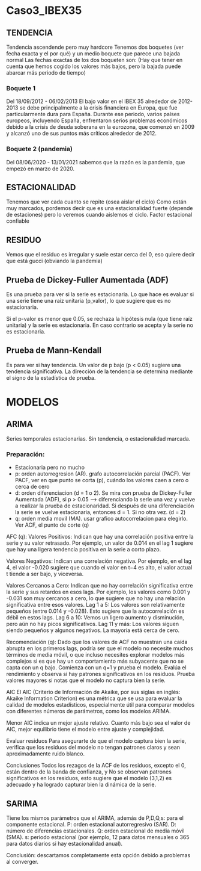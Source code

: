 # Caso3_IBEX35

## TENDENCIA
Tendencia ascendende pero muy hardcore
Tenemos dos boquetes (ver fecha exacta y el por qué) y un medio boquete que parece una bajada normal
Las fechas exactas de los dos boqueten son:
(Hay que tener en cuenta que hemos cogido los valores más bajos, pero la bajada puede abarcar más periodo de tiempo)
### Boquete 1
Del 18/09/2012 - 06/02/2013 
El bajo valor en el IBEX 35 alrededor de 2012-2013 se debe principalmente a la crisis financiera en Europa, que fue particularmente dura para España. Durante ese periodo, varios países europeos, incluyendo España, enfrentaron serios problemas económicos debido a la crisis de deuda soberana en la eurozona, que comenzó en 2009 y alcanzó uno de sus puntos más críticos alrededor de 2012.
### Boquete 2 (pandemia)
Del 08/06/2020 - 13/01/2021
sabemos que la razón es la pandemia, que empezó en marzo de 2020.
## ESTACIONALIDAD
Tenemos que ver cada cuanto se repite (osea aislar el ciclo)
Como están muy marcados, pordemos decir que es una estacionalidad fuerte (depende de estaciones) pero lo veremos cuando aislemos el ciclo.
Factor estacional confiable

## RESIDUO
Vemos que el residuo es irregular y suele estar cerca del 0, eso quiere decir que está gucci (obviando la pandemia)

## Prueba de Dickey-Fuller Aumentada (ADF) 
Es una prueba para ver si la serie es estacionaria. Lo que hace es evaluar si una serie tiene una raíz  unitaria (p_valor), lo que sugiere que es no estacionaria.

Si el p-valor es menor que 0.05, se rechaza la hipótesis nula (que tiene raíz unitaria) y la serie es estacionaria. En caso contrario se acepta y la serie no es estacionaria.

## Prueba de Mann-Kendall 
Es para ver si hay tendencia. Un valor de p bajo (p < 0.05) sugiere una tendencia significativa.
La dirección de la tendencia se determina mediante el signo de la estadística de prueba.

# MODELOS
## ARIMA
Series temporales estacionarias. Sin tendencia, o estacionalidad marcada. 
### Preparación:
- Estacionaria pero no mucho
- p: orden autorregresion (AR). grafo autocorrelación parcial (PACF). Ver PACF, ver en que punto se corta (p), cuándo los valores caen a cero o cerca de cero
- d: orden diferenciacion (d = 1 o 2). Se mira con prueba de Dickey-Fuller Aumentada (ADF), si p > 0.05 --> diferenciando la serie una vez y vuelve a realizar la prueba de estacionaridad. Si después de una diferenciación la serie se vuelve estacionaria, entonces d = 1. Si no otra vez. (d = 2)
- q: orden media movil (MA). usar grafico autocorrelacion para elegirlo. Ver ACF, el punto de corte (q)

AFC (q): 
Valores Positivos: Indican que hay una correlación positiva entre la serie y su valor retrasado. Por ejemplo, un valor de 0.014 en el lag 1 sugiere que hay una ligera tendencia positiva en la serie a corto plazo.

Valores Negativos: Indican una correlación negativa. Por ejemplo, en el lag 4, el valor -0.020 sugiere que cuando el valor en t−4 es alto, el valor actual t tiende a ser bajo, y viceversa.

Valores Cercanos a Cero: Indican que no hay correlación significativa entre la serie y sus retardos en esos lags. Por ejemplo, los valores como 0.001 y -0.031 son muy cercanos a cero, lo que sugiere que no hay una relación significativa entre esos valores.
Lag 1 a 5: Los valores son relativamente pequeños (entre 0.014 y -0.028). Esto sugiere que la autocorrelación es débil en estos lags.
Lag 6 a 10: Vemos un ligero aumento y disminución, pero aún no hay picos significativos.
Lag 11 y más: Los valores siguen siendo pequeños y algunos negativos. La mayoría está cerca de cero.

Recomendación (q):
Dado que los valores de ACF no muestran una caída abrupta en los primeros lags, podría ser que el modelo no necesite muchos términos de media móvil, o que incluso necesites explorar modelos más complejos si es que hay un comportamiento más subyacente que no se capta con un q bajo. 
Comienza con un q=1 y prueba el modelo.
Evalúa el rendimiento y observa si hay patrones significativos en los residuos.
Prueba valores mayores si notas que el modelo no captura bien la serie.

AIC
El AIC (Criterio de Información de Akaike, por sus siglas en inglés: Akaike Information Criterion) es una métrica que se usa para evaluar la calidad de modelos estadísticos, especialmente útil para comparar modelos con diferentes números de parámetros, como los modelos ARIMA.

Menor AIC indica un mejor ajuste relativo. Cuanto más bajo sea el valor de AIC, mejor equilibrio tiene el modelo entre ajuste y complejidad.

Evaluar residuos
Para asegurarte de que el modelo captura bien la serie, verifica que los residuos del modelo no tengan patrones claros y sean aproximadamente ruido blanco.

Conclusiones
Todos los rezagos de la ACF de los residuos, excepto el 0, están dentro de la banda de confianza, y
No se observan patrones significativos en los residuos,
esto sugiere que el modelo (3,1,2) es adecuado y ha logrado capturar bien la dinámica de la serie.

## SARIMA
Tiene los mismos parámetros que el ARIMA, además de 
P,D,Q,s: para el componente estacional.
P: orden estacional autorregresivo (SAR).
D: número de diferencias estacionales.
Q: orden estacional de media móvil (SMA).
s: periodo estacional (por ejemplo, 12 para datos mensuales o 365 para datos diarios si hay estacionalidad anual).

Conclusión: descartamos completamente esta opción debido a problemas al converger. 




